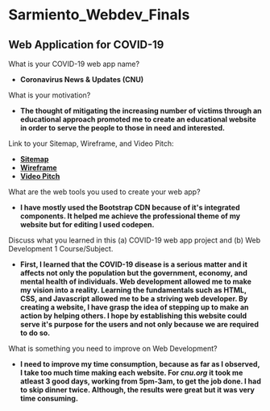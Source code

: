 # Sarmiento_Webdev_Finals


## Web Application for COVID-19

What is your COVID-19 web app name?
* __Coronavirus News & Updates (CNU)__


What is your motivation?
* __The thought of mitigating the increasing number of victims through an educational approach promoted me to create an educational website in order to serve the people to those in need and interested.__

Link to your Sitemap, Wireframe, and Video Pitch:
* [__Sitemap__](https://drive.google.com/file/d/1IgMtTHS8kPBd_YxHs5NqPJKYjCUN6k8K/view?usp=drivesdk)
* [__Wireframe__](https://drive.google.com/file/d/1EIxpzOX07sidq1K-Zffg5hLy68WwRqbM/view?usp=drivesdk)
* [__Video Pitch__](https://drive.google.com/file/d/1xgpNj_Lc9AD2l4LEElP9qQ12RCIWbnk9/view?usp=drivesdk)

What are the web tools you used to create your web app?
* __I have mostly used the Bootstrap CDN because of it's integrated components. It helped me achieve the professional theme of my website but for editing I used codepen.__

Discuss what you learned in this (a) COVID-19 web app project and (b) Web Development 1 Course/Subject. 
* __First, I learned that the COVID-19 disease is a serious matter and it affects not only the population but the government, economy, and mental health of individuals. Web development allowed me to make my vision into a reality. Learning the fundamentals such as HTML, CSS, and Javascript allowed me to be a striving web developer. By creating a website, I have grasp the idea of stepping up to make an action by helping others. I hope by establishing this website could serve it's purpose for the users and not only because we are required to do so.__
 
What is something you need to improve on Web Development?
* __I need to improve my time consumption, because as far as I observed, I take too much time making each website. For *cnu.org* it took me atleast 3 good days, working from 5pm-3am, to get the job done. I had to skip dinner twice. Although, the results were great but it was very time consuming.__
